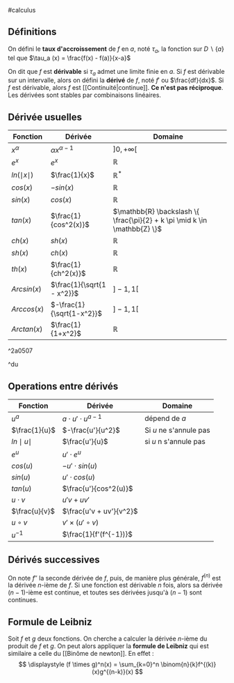 #calculus
## Définitions
On défini le **taux d'accroissement** de $f$ en $a$, noté $\tau_a$, la fonction sur $D \backslash \{a\}$ tel que 
$\tau_a (x) = \frac{f(x) - f(a)}{x-a}$ 

On dit que $f$ est **dérivable** si $\tau_a$ admet une limite finie en $a$.
Si $f$ est dérivable sur un intervalle, alors on défini la **dérivé** de $f$, noté $f'$ ou $\frac{df}{dx}$. Si $f$ est dérivable, alors $f$ est [[Continuité|continue]]. **Ce n'est pas réciproque**. 
Les dérivées sont stables par combinaisons linéaires. 
## Dérivée usuelles

| Fonction         | Dérivée                    | Domaine                                                                   |
| ---------------- | -------------------------- | ------------------------------------------------------------------------- |
| $x^\alpha$       | $\alpha x^{\alpha -1}$     | $]0, +\infty[$                                                            |
| $e^x$            | $e^x$                      | $\mathbb{R}$                                                              |
| $ln(\mid x\mid)$ | $\frac{1}{x}$              | $\mathbb{R}^*$                                                            |
| $cos(x)$         | $-sin(x)$                  | $\mathbb{R}$                                                              |
| $sin(x)$         | $cos(x)$                   | $\mathbb{R}$                                                              |
| $tan(x)$         | $\frac{1}{cos^2(x)}$       | $\mathbb{R} \backslash \{ \frac{\pi}{2} + k \pi \mid k \in \mathbb{Z} \}$ |
| $ch(x)$          | $sh(x)$                    | $\mathbb{R}$                                                              |
| $sh(x)$          | $ch(x)$                    | $\mathbb{R}$                                                              |
| $th(x)$          | $\frac{1}{ch^2(x)}$        | $\mathbb{R}$                                                              |
| $Arcsin(x)$      | $\frac{1}{\sqrt{1 - x^2}}$ | $]-1, 1[$                                                                 |
| $Arccos(x)$      | $-\frac{1}{\sqrt{1-x^2}}$  | $]-1, 1[$                                                                 |
| $Arctan(x)$      | $\frac{1}{1+x^2}$          | $\mathbb{R}$                                                              |

^2a0507

^du
## Operations entre dérivés

| Fonction         | Dérivée                    | Domaine                |
| ---------------- | -------------------------- | ---------------------- |
| $u^a$            | $a \cdot u' \cdot u^{a-1}$ | dépend de $a$          |
| $\frac{1}{u}$    | $-\frac{u'}{u^2}$          | Si $u$ ne s'annule pas |
| $ln \mid u \mid$ | $\frac{u'}{u}$             | si $u$ n s'annule pas  |
| $e^u$            | $u' \cdot e^u$             |                        |
| $cos(u)$         | $-u' \cdot sin(u)$         |                        |
| $sin(u)$         | $u' \cdot cos(u)$          |                        |
| $tan(u)$         | $\frac{u'}{cos^2(u)}$      |                        |
| $u \cdot v$      | $u'v + uv'$                |                        |
| $\frac{u}{v}$    | $\frac{u'v + uv'}{v^2}$    |                        |
| $u \circ v$      | $v' \times (u' \circ v)$   |                        |
| $u^{-1}$         | $\frac{1}{f'(f^{-1})}$     |                        |
## Dérivés successives
On note $f''$ la seconde dérivée de $f$, puis, de manière plus générale, $f^{(n)}$ est la dérivée $n$-ième de $f$. 
Si une fonction est dérivable $n$ fois, alors sa dérivée $(n-1)$-ième est continue, et toutes ses dérivées jusqu'à $(n-1)$ sont continues. 

## Formule de Leibniz
Soit $f$ et $g$ deux fonctions. On cherche a calculer la dérivée $n$-ième du produit de $f$ et $g$. On peut alors appliquer la **formule de Leibniz** qui est similaire a celle du [[Binôme de newton]]. En effet :
$$
\displaystyle
(f \times g)^n(x) = \sum_{k=0}^n \binom{n}{k}f^{(k)}(x)g^{(n-k)}(x)
$$

